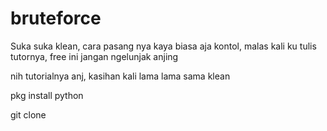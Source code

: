 # bruteforce
Suka suka klean, cara pasang nya kaya biasa aja kontol, malas kali ku tulis tutornya, free ini jangan ngelunjak anjing


nih tutorialnya anj, kasihan kali lama lama sama klean

pkg install python

git clone  
